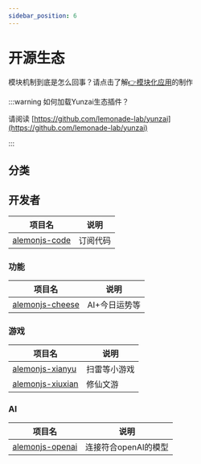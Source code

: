 ```yaml
---
sidebar_position: 6
---
```


# 开源生态

模块机制到底是怎么回事？请点击了解[👉模块化应用](/docs/alemonjsDocs/open/models)的制作

:::warning 如何加载Yunzai生态插件？

请阅读 [https://github.com/lemonade-lab/yunzai](https://github.com/lemonade-lab/yunzai)

:::

## 分类

## 开发者

| 项目名          | 说明     |
| --------------- | -------- |
| [alemonjs-code] | 订阅代码 |

[alemonjs-code]: https://github.com/lemonade-lab/subscribe-code

### 功能

| 项目名            | 说明          |
| ----------------- | ------------- |
| [alemonjs-cheese] | AI+今日运势等 |

[alemonjs-cheese]: https://github.com/V2233/alemonjs-cheese

### 游戏

| 项目名             | 说明         |
| ------------------ | ------------ |
| [alemonjs-xianyu]  | 扫雷等小游戏 |
| [alemonjs-xiuxian] | 修仙文游     |

[alemonjs-xianyu]: https://gitee.com/suancaixianyu/xianyu-plugin/tree/alemonjs/
[alemonjs-xiuxian]: https://github.com/xiuxianjs/xiuxian-plugin

### AI

| 项目名            | 说明                 |
| ----------------- | -------------------- |
| [alemonjs-openai] | 连接符合openAI的模型 |

[alemonjs-openai]: https://github.com/xiuxianjs/ollama
